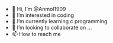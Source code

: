 - 👋 Hi, I’m @Anmol1909
- 👀 I’m interested in coding
- 🌱 I’m currently learning c programming
- 💞️ I’m looking to collaborate on ...
- 📫 How to reach me 

<!---
Anmol1909/Anmol1909 is a ✨ special ✨ repository because its `README.md` (this file) appears on your GitHub profile.
You can click the Preview link to take a look at your changes.
--->
